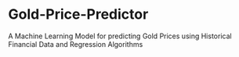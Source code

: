 # Gold-Price-Predictor
A Machine Learning Model for predicting Gold Prices using Historical Financial Data and Regression Algorithms 
